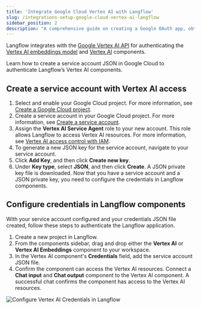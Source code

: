 ```yaml
---
title: 'Integrate Google Cloud Vertex AI with Langflow'
slug: /integrations-setup-google-cloud-vertex-ai-langflow
sidebar_position: 2
description: "A comprehensive guide on creating a Google OAuth app, obtaining tokens, and integrating them with Langflow's Google components."
---
```


Langflow integrates with the [Google Vertex AI API](https://console.cloud.google.com/marketplace/product/google/aiplatform.googleapis.com) for authenticating the [Vertex AI embeddings model](/components-embedding-models#vertexai-embeddings) and [Vertex AI](/components-models#vertexai) components.

Learn how to create a service account JSON in Google Cloud to authenticate Langflow’s Vertex AI components.

## Create a service account with Vertex AI access

1. Select and enable your Google Cloud project.
For more information, see [Create a Google Cloud project](https://developers.google.com/workspace/guides/create-project).
2. Create a service account in your Google Cloud project.
For more information, see [Create a service account](https://developers.google.com/workspace/guides/create-credentials#service-account).
3. Assign the **Vertex AI Service Agent** role to your new account.
This role allows Langflow to access Vertex AI resources.
For more information, see [Vertex AI access control with IAM](https://cloud.google.com/vertex-ai/docs/general/access-control).
4. To generate a new JSON key for the service account, navigate to your service account.
5. Click **Add Key**, and then click **Create new key**.
6. Under **Key type**, select **JSON**, and then click **Create**.
A JSON private key file is downloaded.
Now that you have a service account and a JSON private key, you need to configure the credentials in Langflow components.

## Configure credentials in Langflow components

With your service account configured and your credentials JSON file created, follow these steps to authenticate the Langflow application.

1. Create a new project in Langflow.
2. From the components sidebar, drag and drop either the **Vertex AI** or **Vertex AI Embeddings** component to your workspace.
3. In the Vertex AI component's **Credentials** field, add the service account JSON file.
4. Confirm the component can access the Vertex AI resources.
Connect a **Chat input** and **Chat output** component to the Vertex AI component.
A successful chat confirms the component has access to the Vertex AI resources.

![Configure Vertex AI Credentials in Langflow](/img/google/configure-vertex-ai-credentials-in-langflow.gif)

